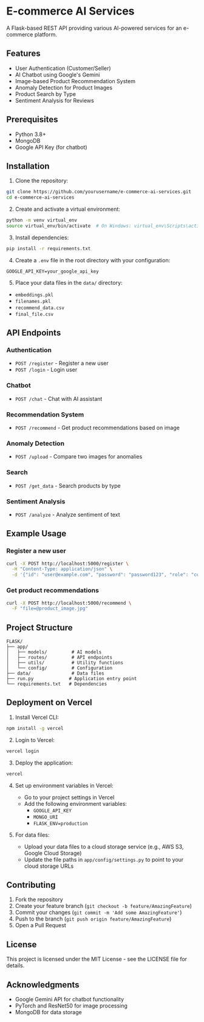 # E-commerce AI Services

A Flask-based REST API providing various AI-powered services for an e-commerce platform.

## Features

- User Authentication (Customer/Seller)
- AI Chatbot using Google's Gemini
- Image-based Product Recommendation System
- Anomaly Detection for Product Images
- Product Search by Type
- Sentiment Analysis for Reviews

## Prerequisites

- Python 3.8+
- MongoDB
- Google API Key (for chatbot)

## Installation

1. Clone the repository:
```bash
git clone https://github.com/yourusername/e-commerce-ai-services.git
cd e-commerce-ai-services
```

2. Create and activate a virtual environment:
```bash
python -m venv virtual_env
source virtual_env/bin/activate  # On Windows: virtual_env\Scripts\activate
```

3. Install dependencies:
```bash
pip install -r requirements.txt
```

4. Create a `.env` file in the root directory with your configuration:
```
GOOGLE_API_KEY=your_google_api_key
```

5. Place your data files in the `data/` directory:
- `embeddings.pkl`
- `filenames.pkl`
- `recommend_data.csv`
- `final_file.csv`

## API Endpoints

### Authentication
- `POST /register` - Register a new user
- `POST /login` - Login user

### Chatbot
- `POST /chat` - Chat with AI assistant

### Recommendation System
- `POST /recommend` - Get product recommendations based on image

### Anomaly Detection
- `POST /upload` - Compare two images for anomalies

### Search
- `POST /get_data` - Search products by type

### Sentiment Analysis
- `POST /analyze` - Analyze sentiment of text

## Example Usage

### Register a new user
```bash
curl -X POST http://localhost:5000/register \
  -H "Content-Type: application/json" \
  -d '{"id": "user@example.com", "password": "password123", "role": "customer"}'
```

### Get product recommendations
```bash
curl -X POST http://localhost:5000/recommend \
  -F "file=@product_image.jpg"
```

## Project Structure

```
FLASK/
├── app/
│   ├── models/         # AI models
│   ├── routes/         # API endpoints
│   ├── utils/          # Utility functions
│   └── config/         # Configuration
├── data/               # Data files
├── run.py             # Application entry point
└── requirements.txt   # Dependencies
```

## Deployment on Vercel

1. Install Vercel CLI:
```bash
npm install -g vercel
```

2. Login to Vercel:
```bash
vercel login
```

3. Deploy the application:
```bash
vercel
```

4. Set up environment variables in Vercel:
   - Go to your project settings in Vercel
   - Add the following environment variables:
     - `GOOGLE_API_KEY`
     - `MONGO_URI`
     - `FLASK_ENV=production`

5. For data files:
   - Upload your data files to a cloud storage service (e.g., AWS S3, Google Cloud Storage)
   - Update the file paths in `app/config/settings.py` to point to your cloud storage URLs

## Contributing

1. Fork the repository
2. Create your feature branch (`git checkout -b feature/AmazingFeature`)
3. Commit your changes (`git commit -m 'Add some AmazingFeature'`)
4. Push to the branch (`git push origin feature/AmazingFeature`)
5. Open a Pull Request

## License

This project is licensed under the MIT License - see the LICENSE file for details.

## Acknowledgments

- Google Gemini API for chatbot functionality
- PyTorch and ResNet50 for image processing
- MongoDB for data storage 